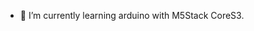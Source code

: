 - 🌱 I’m currently learning arduino with M5Stack CoreS3.

<!---
chama7777/chama7777 is a ✨ special ✨ repository because its `README.md` (this file) appears on your GitHub profile.
You can click the Preview link to take a look at your changes.
--->
